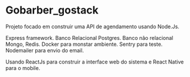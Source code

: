 # Gobarber_gostack

Projeto focado em construir uma API de agendamento usando Node.Js.

Express framework.
Banco Relacional Postgres.
Banco não relacional Mongo, Redis.
Docker para monstar ambiente.
Sentry para teste.
Nodemailer para envio do email.

Usando ReactJs para construir a interface web do sistema e React Native para o mobile.
